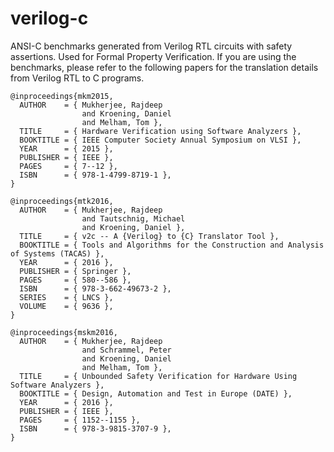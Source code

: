 # verilog-c
ANSI-C benchmarks generated from Verilog RTL circuits with safety assertions. Used for Formal Property Verification. If you are using the benchmarks, please refer to the following papers for the translation details from Verilog RTL to C programs. 

```
@inproceedings{mkm2015,
  AUTHOR    = { Mukherjee, Rajdeep
                and Kroening, Daniel
                and Melham, Tom },
  TITLE     = { Hardware Verification using Software Analyzers },
  BOOKTITLE = { IEEE Computer Society Annual Symposium on VLSI },
  YEAR      = { 2015 },
  PUBLISHER = { IEEE },
  PAGES     = { 7--12 },
  ISBN      = { 978-1-4799-8719-1 },
}
```
```
@inproceedings{mtk2016,
  AUTHOR    = { Mukherjee, Rajdeep
                and Tautschnig, Michael
                and Kroening, Daniel },
  TITLE     = { v2c -- A {Verilog} to {C} Translator Tool },
  BOOKTITLE = { Tools and Algorithms for the Construction and Analysis of Systems (TACAS) },
  YEAR      = { 2016 },
  PUBLISHER = { Springer },
  PAGES     = { 580--586 },
  ISBN      = { 978-3-662-49673-2 },
  SERIES    = { LNCS },
  VOLUME    = { 9636 },
}
```
```
@inproceedings{mskm2016,
  AUTHOR    = { Mukherjee, Rajdeep
                and Schrammel, Peter
                and Kroening, Daniel
                and Melham, Tom },
  TITLE     = { Unbounded Safety Verification for Hardware Using Software Analyzers },
  BOOKTITLE = { Design, Automation and Test in Europe (DATE) },
  YEAR      = { 2016 },
  PUBLISHER = { IEEE },
  PAGES     = { 1152--1155 },
  ISBN      = { 978-3-9815-3707-9 },
}
```
